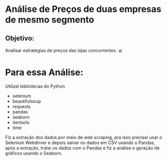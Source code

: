 # Análise de Preços de duas empresas de mesmo segmento

## Objetivo:
Analisar estrategias de preços das lojas concorrentes. :bar_chart:

# Para essa Análise:
Utilizei bibliotecas do Python

- selenium
- beautifulsoup
- requests
- pandas
- seaborn
- itertools
- time

Fiz a extração dos dados por meio de web scraping, pra isso precisei usar o Selenium Webdriver e depois salvar os dados em CSV usando o Pandas, após a extração, tratei os dados com o Pandas e fiz a análise e geração de gráficos usando o Seaborn. 